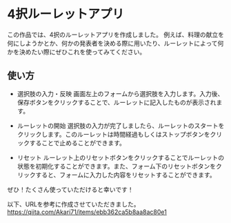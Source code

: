 # 4択ルーレットアプリ

この作品では、4択のルーレットアプリを作成しました。
例えば、料理の献立を何にしようかとか、何かの発表者を決める際に用いたり、ルーレットによって何かを決めたい際にぜひこれを使ってみてください。

## 使い方
- 選択肢の入力・反映
画面左上のフォームから選択肢を入力します。入力後、保存ボタンをクリックすることで、ルーレットに記入したものが表示されます。

- ルーレットの開始
選択肢の入力が完了しましたら、ルーレットのスタートをクリックします。このルーレットは時間経過もしくはストップボタンをクリックすることで止めることができます。

- リセット
ルーレット上のリセットボタンをクリックすることでルーレットの状態を初期化することができます。また、フォーム下のリセットボタンをクリックすると、フォームに入力した内容をリセットすることができます。

ぜひ！たくさん使っていただけると幸いです！

以下、URLを参考に作成させていただきました。
https://qiita.com/Akari71/items/ebb362ca5b8aa8ac80e1